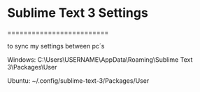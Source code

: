 # Sublime Text 3 Settings
=========================

to sync my settings between pc´s

Windows:
C:\Users\USERNAME\AppData\Roaming\Sublime Text 3\Packages\User

Ubuntu:
~/.config/sublime-text-3/Packages/User
